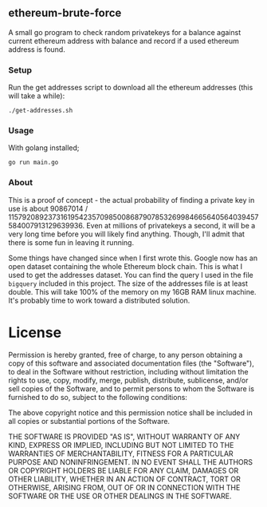 ethereum-brute-force
---

A small go program to check random privatekeys for a balance against current ethereum address with balance and record if a used ethereum address is found.

### Setup
Run the get addresses script to download all the ethereum addresses (this will take a while):
```
./get-addresses.sh
```

### Usage
With golang installed;
```
go run main.go
```


### About

This is a proof of concept - the actual probability of finding a private key in use is about 90867014 / 115792089237316195423570985008687907853269984665640564039457584007913129639936. Even at millions of privatekeys a second, it will be a very long time before you will likely find anything. Though, I'll admit that there is some fun in leaving it running.

Some things have changed since when I first wrote this. Google now has an open dataset containing the whole Ethereum block chain. This
is what I used to get the addresses dataset. You can find the query I used in the file `bigquery` included in this project. The size
of the addresses file is at least double. This will take 100% of the memory on my 16GB RAM linux machine. It's probably time to work toward
a distributed solution.


# License

Permission is hereby granted, free of charge, to any person obtaining a copy of this software and associated documentation files (the "Software"), to deal in the Software without restriction, including without limitation the rights to use, copy, modify, merge, publish, distribute, sublicense, and/or sell copies of the Software, and to permit persons to whom the Software is furnished to do so, subject to the following conditions:

The above copyright notice and this permission notice shall be included in all copies or substantial portions of the Software.

THE SOFTWARE IS PROVIDED "AS IS", WITHOUT WARRANTY OF ANY KIND, EXPRESS OR IMPLIED, INCLUDING BUT NOT LIMITED TO THE WARRANTIES OF MERCHANTABILITY, FITNESS FOR A PARTICULAR PURPOSE AND NONINFRINGEMENT. IN NO EVENT SHALL THE AUTHORS OR COPYRIGHT HOLDERS BE LIABLE FOR ANY CLAIM, DAMAGES OR OTHER LIABILITY, WHETHER IN AN ACTION OF CONTRACT, TORT OR OTHERWISE, ARISING FROM, OUT OF OR IN CONNECTION WITH THE SOFTWARE OR THE USE OR OTHER DEALINGS IN THE SOFTWARE.
